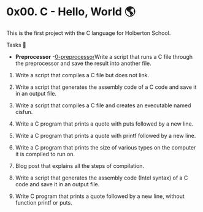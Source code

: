 # 0x00. C - Hello, World :earth_americas:
This is the first project with the C language for Holberton School.

Tasks :scroll:
- **Preprocessor**
 -[0-preprocessor](https://github.com/ChrissLind/holbertonschool-low_level_programming/blob/main/0x00-hello_world/0-preprocessor)Write a script that runs a C file through the preprocessor and save the result into another file.

1. Write a script that compiles a C file but does not link.

2. Write a script that generates the assembly code of a C code and save it in an output file.

3. Write a script that compiles a C file and creates an executable named cisfun.

4. Write a C program that prints a quote with puts followed by a new line.

5. Write a C program that prints a quote with printf followed by a new line.

6. Write a C program that prints the size of various types on the computer it is compiled to run on.

7. Blog post that explains all the steps of compilation.

8. Write a script that generates the assembly code (Intel syntax) of a C code and save it in an output file.

9. Write C program that prints a quote followed by a new line, without function printf or puts.
